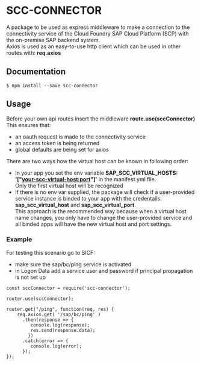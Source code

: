 # SCC-CONNECTOR

A package to be used as express middleware to make a connection to the connectivity service of the Cloud Foundry SAP Cloud Platform (SCP) with the on-premise SAP backend system. <br>
Axios is used as an easy-to-use http client which can be used in other routes with: **req.axios**

## Documentation

```
$ npm install --save scc-connector
```

## Usage

Before your own api routes insert the middleware **route.use(sccConnector)**
This ensures that:
- an oauth request is made to the connectivity service
- an access token is being returned
- global defaults are being set for axios

There are two ways how the virtual host can be known in following order:
- In your app you set the env variable  **SAP_SCC_VIRTUAL_HOSTS: '["<your-scc-virtual-host:port>"]'**
  in the manifest.yml file. <br>Only the first virtual host will be recognized
- If there is no env var supplied, the package will check if a user-provided service instance is binded to your app with the credentails:
  **sap_scc_virtual_host** and **sap_scc_virtual_port**.<br>
  This approach is the recommended way because when a virtual host name changes, you only have to change the user-provided service and all binded apps will have the new virtual host and port settings.



### Example

For testing this scenario go to SICF:
- make sure the sap/bc/ping service is activated
- in Logon Data add a service user and password if principal propagation is not set up


```
const sccConnector = require('scc-connector');

router.use(sccConnector);

router.get("/ping", function(req, res) {
    req.axios.get( '/sap/bc/ping' )
      .then(response => {
         console.log(response);
         res.send(response.data);
        })
      .catch(error => {
         console.log(error);
      });  
});

```

